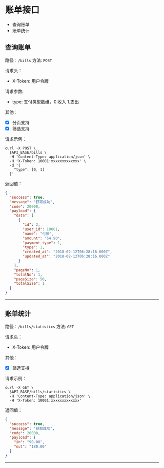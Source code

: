 # 账单接口

* 查询账单
* 账单统计

## 查询账单

路径：`/bills`
方法: `POST`

请求头：

* X-Token: 用户令牌

请求参数:

* type: 支付类型数组，0.收入 1.支出

其他：

* [x] 分页支持
* [x] 筛选支持

请求示例：

```shell
curl -X POST \
  $API_BASE/bills \
  -H 'Content-Type: application/json' \
  -H 'X-Token: 10001:xxxxxxxxxxxxx' \
  -d '{
    "type": [0, 1]
  }'
```

返回值：

```json
{
  "success": true,
  "message": "获取成功",
  "code": 20000,
  "payload": {
    "data": [
      {
        "id": 2,
        "user_id": 10001,
        "name": "付款",
        "amount": "64.90",
        "payment_type": 1,
        "type": 1,
        "created_at": "2018-02-12T06:28:16.000Z",
        "updated_at": "2018-02-12T06:28:16.000Z"
      }
    ],
    "pageNo": 1,
    "totalNo": 1,
    "pageSize": 50,
    "totalSize": 1
  }
}
```

---

## 账单统计

路径：`/bills/statistics`
方法: `GET`

请求头：

* X-Token: 用户令牌

其他：

* [x] 筛选支持

请求示例：

```shell
curl -X GET \
  $API_BASE/bills/statistics \
  -H 'Content-Type: application/json' \
  -H 'X-Token: 10001:xxxxxxxxxxxxx'
```

返回值：

```json
{
  "success": true,
  "message": "获取成功",
  "code": 20000,
  "payload": {
    "in": "90.00",
    "out": "180.00"
  }
}
```

---
